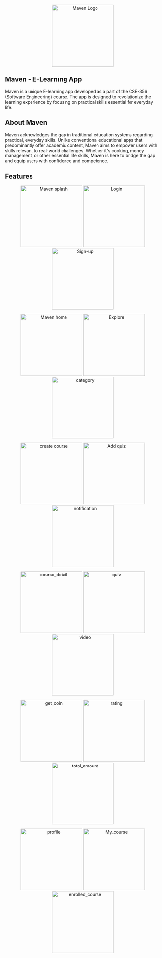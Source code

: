 <p align="center">
  <img src="https://raw.githubusercontent.com/Tanzimbn/Maven/master/images/logo.png" alt="Maven Logo" width="200"/>
</p>

## Maven - E-Learning App

Maven is a unique E-learning app developed as a part of the CSE-356 (Software Engineering) course. The app is designed to revolutionize the learning experience by focusing on practical skills essential for everyday life.

## About Maven

Maven acknowledges the gap in traditional education systems regarding practical, everyday skills. Unlike conventional educational apps that predominantly offer academic content, Maven aims to empower users with skills relevant to real-world challenges. Whether it's cooking, money management, or other essential life skills, Maven is here to bridge the gap and equip users with confidence and competence.

## Features
<p align="center">
  <img src="https://raw.githubusercontent.com/Tanzimbn/Maven/master/images/splash.jpg" alt="Maven splash" width="200"/>
  <img src="https://raw.githubusercontent.com/Tanzimbn/Maven/master/images/login.jpg" alt="Login" width="200"/>
  <img src="https://raw.githubusercontent.com/Tanzimbn/Maven/master/images/sign-up.jpg" alt="Sign-up" width="200"/>
</p>
<p align="center">
  <img src="https://raw.githubusercontent.com/Tanzimbn/Maven/master/images/home.jpg" alt="Maven home" width="200"/>
  <img src="https://raw.githubusercontent.com/Tanzimbn/Maven/master/images/explore.jpg" alt="Explore" width="200"/>
  <img src="https://raw.githubusercontent.com/Tanzimbn/Maven/master/images/category.jpg" alt="category" width="200"/>
</p>
<p align="center">
  <img src="https://raw.githubusercontent.com/Tanzimbn/Maven/master/images/create_course.jpg" alt="create course" width="200"/>
  <img src="https://raw.githubusercontent.com/Tanzimbn/Maven/master/images/add_quiz.jpg" alt="Add quiz" width="200"/>
  <img src="https://raw.githubusercontent.com/Tanzimbn/Maven/master/images/notification.jpg" alt="notification" width="200"/>
</p>
<p align="center">
  <img src="https://raw.githubusercontent.com/Tanzimbn/Maven/master/images/course_detail.jpg" alt="course_detail" width="200"/>
  <img src="https://raw.githubusercontent.com/Tanzimbn/Maven/master/images/quiz.jpg" alt="quiz" width="200"/>
  <img src="https://raw.githubusercontent.com/Tanzimbn/Maven/master/images/video.jpg" alt="video" width="200"/>
</p>
<p align="center">
  <img src="https://raw.githubusercontent.com/Tanzimbn/Maven/master/images/get_coin.jpg" alt="get_coin" width="200"/>
  <img src="https://raw.githubusercontent.com/Tanzimbn/Maven/master/images/rating.jpg" alt="rating" width="200"/>
  <img src="https://raw.githubusercontent.com/Tanzimbn/Maven/master/images/total_amount.jpg" alt="total_amount" width="200"/>
</p>
<p align="center">
  <img src="https://raw.githubusercontent.com/Tanzimbn/Maven/master/images/profile.jpg" alt="profile" width="200"/>
  <img src="https://raw.githubusercontent.com/Tanzimbn/Maven/master/images/My_course.jpg" alt="My_course" width="200"/>
  <img src="https://raw.githubusercontent.com/Tanzimbn/Maven/master/images/enrolled_course.jpg" alt="enrolled_course" width="200"/>
</p>
